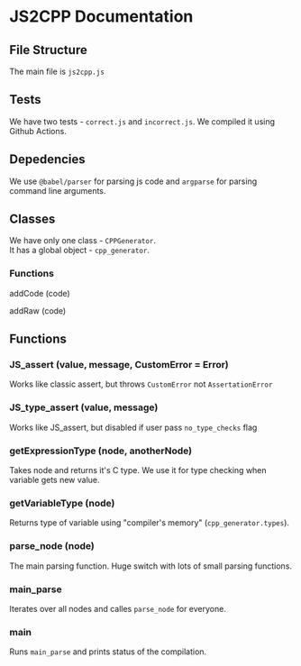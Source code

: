 # JS2CPP Documentation

## File Structure

The main file is `js2cpp.js`

## Tests

We have two tests - `correct.js` and `incorrect.js`.
We compiled it using Github Actions.

## Depedencies

We use `@babel/parser` for parsing js code and `argparse` for parsing command line arguments.

## Classes

We have only one class - `CPPGenerator`.  
It has a global object - `cpp_generator`.

### Functions

addCode (code)

addRaw (code)

## Functions

### JS_assert (value, message, CustomError = Error)

Works like classic assert, but throws `CustomError` not `AssertationError`

### JS_type_assert (value, message)

Works like JS_assert, but disabled if user pass `no_type_checks` flag

### getExpressionType (node, anotherNode)

Takes node and returns it's C type.
We use it for type checking when variable gets new value.

### getVariableType (node)

Returns type of variable using "compiler's memory" (`cpp_generator.types`).

### parse_node (node)

The main parsing function.
Huge switch with lots of small parsing functions.

### main_parse

Iterates over all nodes and calles `parse_node` for everyone.

### main

Runs `main_parse` and prints status of the compilation.
